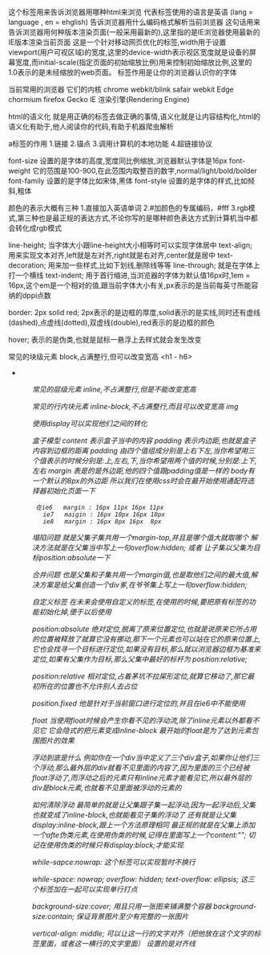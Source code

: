 <!DOCTYPE html>    这个标签用来告诉浏览器用哪种html来浏览
<html lang="en">    代表标签使用的语言是英语 (lang = language , en = ehglish)
<meta charset="UTF-8">  告诉浏览器用什么编码格式解析当前浏览器
<meta http-equiv="X-UA-Compatible" content="IE=edge">
这句话用来告诉浏览器用何种版本渲染页面(一般采用最新的),这里指的是IE浏览器使用最新的IE版本渲染当前页面
<meta name="viewport" content="width=device-width, initial-scale=1.0">
这是一个针对移动网页优化的标签,width用于设置viewport(用户可视区域)的宽度,这里的device-width表示视区宽度就是设备的屏幕宽度,而initial-scale(指定页面的初始缩放比例)用来控制初始缩放比例,这里的1.0表示的是未经缩放的web页面。
<meta>标签作用是让你的浏览器认识你的字体

当前常用的浏览器            它们的内核
       chrome                webkit/blink
       safair                webkit
       Edge                  chormium
       firefox               Gecko
       IE                    渲染引擎(Rendering Engine)


html的语义化
      就是用正确的标签去做正确的事情,语义化就是让内容结构化,html的语义化有助于,他人阅读你的代码,有助于机器爬虫解析

a标签的作用
      1.链接
      2.锚点
      3.调用计算机的本地功能
      4.超链接协议

font-size       设置的是字体的高度,宽度同比例缩放,浏览器默认字体是16px
font-weight     它的范围是100-900,在此范围内取整百的数字,normal/light/bold/bolder
font-family     设置的是字体比如宋体,黑体
font-style      设置的是字体的样式,比如倾斜,粗体

颜色的表示大概有三种
         1.直接加入英语单词
         2.#加颜色的专属编码，#fff
         3.rgb模式,第三种也是最正规的表达方式,不论你写的是哪种颜色表达方式到计算机当中都会转化成rgb模式

line-height;  当字体大小跟line-height大小相等时可以实现字体居中
text-align;   用来实现文本对齐,left就是左对齐,right就是右对齐,center就是居中
text-decoration;  用来加一些样式,比如下划线,删除线等等
line-through;     就是在字体上打一个横线
text-indent;      用于首行缩进,当浏览器的字体为默认值16px时,1em = 16px,这个em是一个相对的值,跟当前字体大小有关,px表示的是当前每英寸所能容纳的dppi点数

border: 2px solid red;
2px表示的是边框的厚度,solid表示的是实线,同时还有虚线(dashed),点虚线(dotted),双虚线(double),red表示的是边框的颜色

hover;      表示的是伪类,也就是鼠标一悬浮上去样式就会发生改变

常见的块级元素
             block,占满整行,但可以改变宽高
             <h1 - h6>
             <ul>
             <li>
             <ol>
             <table>
             <form >
             <address>
             <div>

常见的层级元素
            inline,不占满整行,但是不能改变宽高
            <a href=""></a>
            <b></b>
            <u></u>
            <i></i>
            <em></em>
            <strong></strong>
            <span></span>
            <ins></ins>

常见的行内块元素
            inline-block,不占满整行,而且可以改变宽高
            img

使用display可以实现他们之间的转化

盒子模型
     content   表示盒子当中的内容
     padding   表示内边距,也就是盒子内容到边框的距离
     padding   由四个值组成分别是上右下左,当你希望用三个值表示的时候分别是:上,左右,下,当你希望用两个值的时候,分别是:上下,左右
     margin    表是的是外边距,他的四个值跟padding值是一样的
     body有一个默认的8px的外边距
     所以我们在使用css时会在最开始使用通配符选择器初始化页面一下

     在ie6   margin : 16px 11px 16px 11px
       ie7   maigin : 16px 10px 16px 10px
       ie8   margin : 16px 8px 16px  8px

塌陷问题
    就是父集子集共用一个margin-top,并且是哪个值大就取哪个
    解决方法就是在父集当中写上一句overflow:hidden; 或者
    让子集以父集为目标position:absolute一下

合并问题
    也是父集和子集共用一个margin值,也是取他们之间的最大值,解决方案是给父集创造一个div爹,在爷爷集上写上一句overflow:hidden;
    
自定义标签
     在未来会使用自定义的标签,在使用的时候,要把原有标签的功能初始化掉,便于以后使用
    
position:absolute  绝对定位,脱离了原来位置定位,也就是说原来它所占用的位置被释放了就算它没有挪动,那下一个元素也可以站在它的原来位置上,它也会找寻一个目标进行定位,如果没有目标,那么就以浏览器边框为基准来定位,如果有父集作为目标,那么父集中最好的标杆为 position:relative;

position:relative  相对定位,占着茅坑不拉屎形定位,就算它移动了,那它最初所在的位置也不允许别人去占位

position.fixed     他是针对于当前窗口进行定位的,并且在ie6中不能使用

float    当使用float时候会产生你看不见的浮动流,除了inline元素以外都看不见它
          它会隐式的把元素变成inline-block
          最开始的float是为了达到元素包围图片的效果

浮动到底是什么 
         例如你在一个div当中定义了三个div盒子,如果你让他们三个浮动,那么最外层的div就看不见里面的内容了,因为里面的三个已经被float浮动了,而浮动之后的元素只有inline元素才能看见它,所以最外层的div是block元素,也就看不见里面被浮动的元素的

如何清除浮动
        最简单的就是让父集跟子集一起浮动,因为一起浮动后,父集也就变成了inline-block,也就能看见子集的浮动了
        还有就是让父集display:inline-block,跟上一个方法原理相同
        最正规的就是在父集上添加一个afte伪类元素,在使用伪类的时候,记得在里面写上一个content:""; 切记在使用伪类的时候只有display:block;才能实现

while-sapce:nowrap:   这个标签可以实现暂时不换行

while-space: nowrap;
overflow: hidden;
text-overflow: ellipsis;     这三个标签加在一起可以实现单行打点

background-size:cover;    用且只用一张图来铺满整个容器
background-size:contain;  保证背景图片至少有完整的一张图片

vertical-align: middle; 可以让这一行的文字对齐（把他放在这个文字的标签里面，或者这一横行的文字里面）    设置的是对齐线
